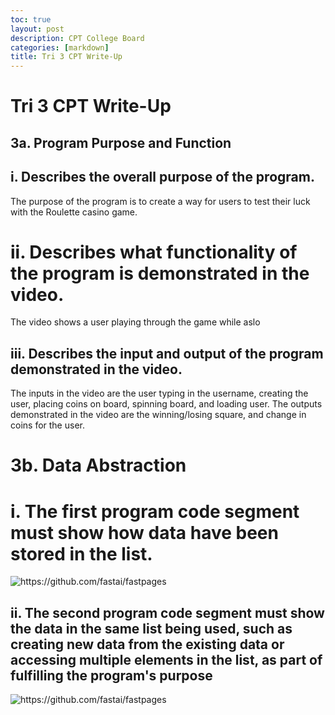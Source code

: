 ```yaml
---
toc: true
layout: post
description: CPT College Board
categories: [markdown]
title: Tri 3 CPT Write-Up
---
```


# Tri 3 CPT Write-Up

## 3a. Program Purpose and Function

## i. Describes the overall purpose of the program.
The purpose of the program is to create a way for users to test their luck with the Roulette casino game.

# ii. Describes what functionality of the program is demonstrated in the video.
The video shows a user playing through the game while aslo 

## iii. Describes the input and output of the program demonstrated in the video.
The inputs in the video are the user typing in the username, creating the user, placing coins on board, spinning board, and loading user. The outputs demonstrated in the video are the winning/losing square, and change in coins for the user.

# 3b. Data Abstraction

# i. The first program code segment must show how data have been stored in the list.
![]({{site.baseurl}}/images/3binew.png "https://github.com/fastai/fastpages")

## ii. The second program code segment must show the data in the same list being used, such as creating new data from the existing data or accessing multiple elements in the list, as part of fulfilling the program's purpose
![]({{site.baseurl}}/images/3biinew.png "https://github.com/fastai/fastpages")
